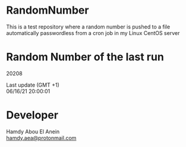 # RandomNumber    
This is a test repository where a random number is pushed to a file automatically passwordless from a cron job in my Linux CentOS server    
# Random Number of the last run   
20208
      
Last update (GMT +1)    
06/16/21 20:00:01
# Developer    
Hamdy Abou El Anein   
hamdy.aea@protonmail.com
